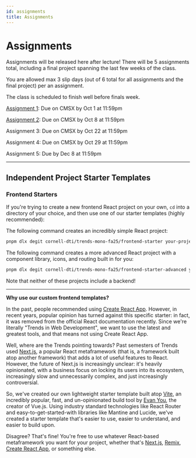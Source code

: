 ```yaml
---
id: assignments
title: Assignments
---
```


# Assignments

Assignments will be released here after lecture! There will be 5 assignments total, including a final project spanning the last few weeks of the class.

You are allowed max 3 slip days (out of 6 total for all assignments and the final project) per an assignment.

The class is scheduled to finish well before finals week.

[Assignment 1](/docs/assignment1): Due on CMSX by Oct 1 at 11:59pm

[Assignment 2](/docs/assignment2): Due on CMSX by Oct 8 at 11:59pm

Assignment 3: Due on CMSX by Oct 22 at 11:59pm

Assignment 4: Due on CMSX by Oct 29 at 11:59pm

Assignment 5: Due by Dec 8 at 11:59pm

---

## Independent Project Starter Templates

### Frontend Starters

If you're trying to create a new frontend React project on your own, `cd` into a directory of your choice, and then use one of our starter templates (highly recommended):

The following command creates an incredibly simple React project:

```bash
pnpm dlx degit cornell-dti/trends-mono-fa25/frontend-starter your-project-name
```

The following command creates a more advanced React project with a component library, icons, and routing built in for you:

```bash
pnpm dlx degit cornell-dti/trends-mono-fa25/frontend-starter-advanced your-project-name
```

Note that neither of these projects include a backend!

---

**Why use our custom frontend templates?**

In the past, people recommended using [Create React App](https://create-react-app.dev/). However, in recent years, popular opinion has turned against this specific starter: in fact, it was removed from the official React documentation recently. Since we're literally "Trends in Web Development", we want to use the latest and greatest tools, and that means not using Create React App.

Well, where are the Trends pointing towards? Past semesters of Trends used [Next.js](https://nextjs.org/), a popular React metaframework (that is, a framework built atop another framework) that adds a lot of useful features to React. However, the future of Next.js is increasingly unclear: it's heavily opinionated, with a business focus on locking its users into its ecosystem, increasingly slow and unnecessarily complex, and just increasingly controversial.

So, we've created our own lightweight starter template built atop [Vite](https://vitejs.dev/), an incredibly popular, fast, and un-opinionated build tool by [Evan You](https://github.com/yyx990803), the creator of Vue.js. Using industry standard technologies like React Router and easy-to-get-started-with libraries like Mantine and Lucide, we've created a starter template that's easier to use, easier to understand, and easier to build upon.

Disagree? That's fine! You're free to use whatever React-based metaframework you want for your project, whether that's [Next.js](https://nextjs.org/), [Remix](https://remix.run/), [Create React App](https://create-react-app.dev/), or something else.
